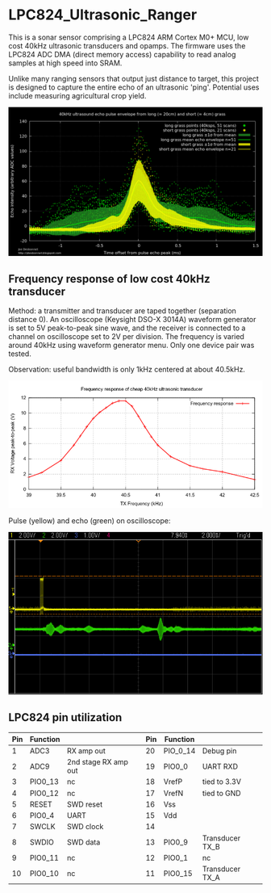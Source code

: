 # LPC824_Ultrasonic_Ranger

This is a sonar sensor comprising a LPC824 ARM Cortex M0+ MCU, low cost 40kHz ultrasonic transducers and opamps. The firmware
uses the LPC824 ADC DMA (direct memory access) capability to read analog samples at high speed into SRAM.

Unlike many ranging sensors that output just distance to target, this project is 
designed to capture the entire echo of an ultrasonic 'ping'. Potential uses include
measuring agricultural crop yield. 

![echograms from long and short grass](./doc/grass-echograms.png)

## Frequency response of low cost 40kHz transducer

Method: a transmitter and transducer are taped together (separation distance 0).
An oscilloscope (Keysight DSO-X 3014A) waveform generator is set to 5V peak-to-peak 
sine wave, and the receiver is connected to a channel on oscilloscope set to 2V 
per division.  The frequency is varied around 40kHz using waveform generator menu. 
Only one device pair was tested. 

Observation: useful bandwidth is only 1kHz centered at about 40.5kHz. 

![frequency response curve](./doc/frequency-response.png)


Pulse (yellow) and echo (green) on oscilloscope:

![echogram](./doc/scope_180.png)

## LPC824 pin utilization

|Pin| Function|                      |Pin | Function |           |
|---| --------| ---------------------|--- |----------|-----------|
| 1 | ADC3    | RX amp out           | 20 | PIO_0_14 | Debug pin |
| 2 | ADC9    | 2nd stage RX amp out | 19 | PIO0_0   | UART RXD  |
| 3 | PIO0_13 | nc                   | 18 | VrefP    | tied to 3.3V  |
| 4 | PIO0_12 | nc                   | 17 | VrefN    | tied to GND   |
| 5 | RESET   | SWD reset            | 16 | Vss      |           |
| 6 | PIO0_4  | UART                 | 15 | Vdd      |           |
| 7 | SWCLK   | SWD clock            | 14 |          |           |
| 8 | SWDIO   | SWD data             | 13 | PIO0_9   | Transducer TX_B |
| 9 | PIO0_11 | nc                   | 12 | PIO0_1   | nc              |
|10 | PIO0_10 | nc                   | 11 | PIO0_15  | Transducer TX_A |

